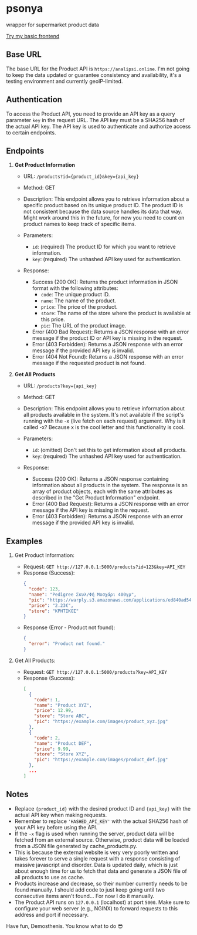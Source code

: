 # psonya
wrapper for supermarket product data

[Try my basic frontend](https://ionas.dev/psonya/)

## Base URL

The base URL for the Product API is `https://analipsi.online`. I'm not going to keep the data updated or guarantee consistency and availability, it's a testing environment and currently geoIP-limited.

## Authentication

To access the Product API, you need to provide an API key as a query parameter `key` in the request URL. The API key must be a SHA256 hash of the actual API key. The API key is used to authenticate and authorize access to certain endpoints.

## Endpoints

1. **Get Product Information**
   - URL: `/products?id={product_id}&key={api_key}`
   - Method: GET
   - Description: This endpoint allows you to retrieve information about a specific product based on its unique product ID. The product ID is not consistent because the data source handles its data that way. Might work around this in the future, for now you need to count on product names to keep track of specific items.
   - Parameters:
     - `id`: (required) The product ID for which you want to retrieve information.
     - `key`: (required) The unhashed API key used for authentication.

   - Response:
     - Success (200 OK): Returns the product information in JSON format with the following attributes:
       - `code`: The unique product ID.
       - `name`: The name of the product.
       - `price`: The price of the product.
       - `store`: The name of the store where the product is available at this price.
       - `pic`: The URL of the product image.
     - Error (400 Bad Request): Returns a JSON response with an error message if the product ID or API key is missing in the request.
     - Error (403 Forbidden): Returns a JSON response with an error message if the provided API key is invalid.
     - Error (404 Not Found): Returns a JSON response with an error message if the requested product is not found.

2. **Get All Products**
   - URL: `/products?key={api_key}`
   - Method: GET
   - Description: This endpoint allows you to retrieve information about all products available in the system. It's not available if the script's running with the -x (live fetch on each request) argument. Why is it called -x? Because x is the cool letter and this functionality is cool.
   - Parameters:
     - `id`: (omitted) Don't set this to get information about all products.
     - `key`: (required) The unhashed API key used for authentication.

   - Response:
     - Success (200 OK): Returns a JSON response containing information about all products in the system. The response is an array of product objects, each with the same attributes as described in the "Get Product Information" endpoint.
     - Error (400 Bad Request): Returns a JSON response with an error message if the API key is missing in the request.
     - Error (403 Forbidden): Returns a JSON response with an error message if the provided API key is invalid.

## Examples

1. Get Product Information:
   - Request: `GET http://127.0.0.1:5000/products?id=123&key=API_KEY`
   - Response (Success):
     ```json
     {
       "code": 123,
       "name": "Pedigree Σκυλ/Φή Μοσχάρι 400γρ",
       "pic": "https://warply.s3.amazonaws.com/applications/ed840ad545884deeb6c6b699176797ed/products/%CE%A3%CE%BA%CF%85%CE%BB%CE%A6%CE%B7_%CE%9C%CE%BF%CF%83%CF%87%CE%B1%CF%81%CE%B9_Pal_400%CE%93.jpg",
       "price": "2.23€",
       "store": "ΚΡΗΤΙΚΟΣ"
     }
     ```
   - Response (Error - Product not found):
     ```json
     {
       "error": "Product not found."
     }
     ```

2. Get All Products:
   - Request: `GET http://127.0.0.1:5000/products?key=API_KEY`
   - Response (Success):
     ```json
     [
       {
         "code": 1,
         "name": "Product XYZ",
         "price": 12.99,
         "store": "Store ABC",
         "pic": "https://example.com/images/product_xyz.jpg"
       },
       {
         "code": 2,
         "name": "Product DEF",
         "price": 9.99,
         "store": "Store XYZ",
         "pic": "https://example.com/images/product_def.jpg"
       },
       ...
     ]
     ```

## Notes

- Replace `{product_id}` with the desired product ID and `{api_key}` with the actual API key when making requests.
- Remember to replace `'HASHED_API_KEY'` with the actual SHA256 hash of your API key before using the API.
- If the `-x` flag is used when running the server, product data will be fetched from an external source. Otherwise, product data will be loaded from a JSON file generated by cache_products.py.
- This is because the external website is very very poorly written and takes forever to serve a single request with a response consisting of massive javascript and disorder. Data is updated daily, which is just about enough time for us to fetch that data and generate a JSON file of all products to use as cache.
- Products increase and decrease, so their number currently needs to be found manually. I should add code to just keep going until two consecutive items aren't found... For now I do it manually.
- The Product API runs on `127.0.0.1` (localhost) at port `5000`. Make sure to configure your web server (e.g., NGINX) to forward requests to this address and port if necessary.

Have fun, Demosthenis. You know what to do 😎
